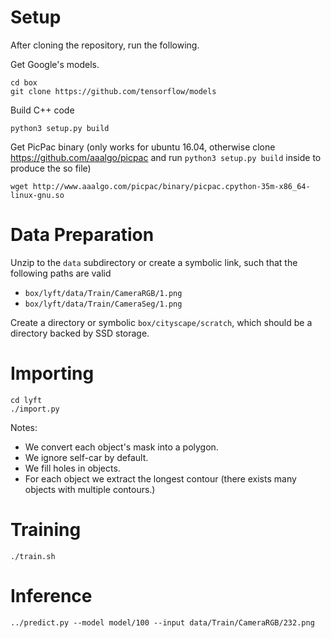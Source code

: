 # Setup
After cloning the repository, run the following.

Get Google's models.
```
cd box
git clone https://github.com/tensorflow/models
```

Build C++ code
```
python3 setup.py build
```

Get PicPac binary (only works for ubuntu 16.04, otherwise clone
https://github.com/aaalgo/picpac and run `python3 setup.py build` inside
to produce the so file)
```
wget http://www.aaalgo.com/picpac/binary/picpac.cpython-35m-x86_64-linux-gnu.so
```


# Data Preparation

Unzip to the `data` subdirectory or create a symbolic link, such that the following paths are valid
- ```box/lyft/data/Train/CameraRGB/1.png```
- ```box/lyft/data/Train/CameraSeg/1.png```


Create a directory or symbolic `box/cityscape/scratch`, which should be a directory backed by SSD storage.


# Importing

```
cd lyft
./import.py
```

Notes:
- We convert each object's mask into a polygon.
- We ignore self-car by default.
- We fill holes in objects.
- For each object we extract the longest contour (there exists many objects with multiple contours.)

# Training

```
./train.sh
```

# Inference
```
../predict.py --model model/100 --input data/Train/CameraRGB/232.png
```

